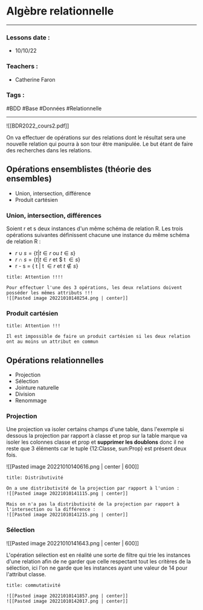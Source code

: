 # Algèbre relationnelle
---
### Lessons date :
- 10/10/22

### Teachers :
- Catherine Faron

### Tags :
#BDD #Base #Données #Relationnelle

---

![[BDR2022_cours2.pdf]]

On va effectuer de opérations sur des relations dont le résultat sera une nouvelle relation qui pourra à son tour être manipulée. Le but étant de faire des recherches dans les relations.

## Opérations ensemblistes (théorie des ensembles)
- Union, intersection, différence
- Produit cartésien

### Union, intersection, différences
Soient r et s deux instances d'un même schéma de relation R.
Les trois opérations suivantes définissent chacune une instance du même schéma de relation R :

- $r\cup s = \{t | t \in r$ ou $t \in s\}$ 
- $r\cap s = \{ t|t \in r$ et $ t $\in s\}$
- r - s = { t | t $\in r$ et $t \notin s$} 

```ad-warning
title: Attention !!!!

Pour effectuer l'une des 3 opérations, les deux relations doivent posséder les mêmes attributs !!!
![[Pasted image 20221010140254.png | center]]
```


### Produit cartésien
```ad-warning
title: Attention !!!

Il est impossible de faire un produit cartésien si les deux relation ont au moins un attribut en commun
```

## Opérations relationnelles
- Projection
- Sélection
- Jointure naturelle
- Division
- Renommage

### Projection 
Une projection va isoler certains champs d'une table, dans l'exemple si dessous la projection par rapport à classe et prop sur la table marque va isoler les colonnes classe et prop et **supprimer les doublons** donc il ne reste que 3 éléments car le tuple {12:Classe, sun:Prop} est présent deux fois.

![[Pasted image 20221010140616.png | center | 600]]

```ad-important
title: Distributivité

On a une distributivité de la projection par rapport à l'union :
![[Pasted image 20221010141115.png | center]]

Mais on n'a pas la distributivité de la projection par rapport à l'intersection ou la différence :
![[Pasted image 20221010141215.png | center]]
```

### Sélection
![[Pasted image 20221010141643.png | center | 600]]

L'opération sélection est en réalité une sorte de filtre qui trie les instances d'une relation afin de ne garder que celle respectant tout les critères de la sélection, ici l'on ne garde que les instances ayant une valeur de 14 pour l'attribut classe.

```ad-info
title: commutativité

![[Pasted image 20221010141857.png | center]]
![[Pasted image 20221010142017.png | center]]
```